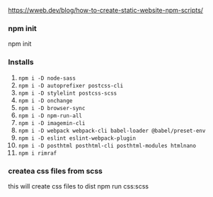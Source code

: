 https://wweb.dev/blog/how-to-create-static-website-npm-scripts/

### npm init

npm init

### Installs

1. `npm i -D node-sass`
1. `npm i -D autoprefixer postcss-cli`
1. `npm i -D stylelint postcss-scss`
1. `npm i -D onchange`
1. `npm i -D browser-sync`
1. `npm i -D npm-run-all`
1. `npm i -D imagemin-cli`
1. `npm i -D webpack webpack-cli babel-loader @babel/preset-env`
1. `npm i -D eslint eslint-webpack-plugin`
1. `npm i -D posthtml posthtml-cli posthtml-modules htmlnano`
1. `npm i rimraf`

### createa css files from scss

this will create css files to dist
npm run css:scss
